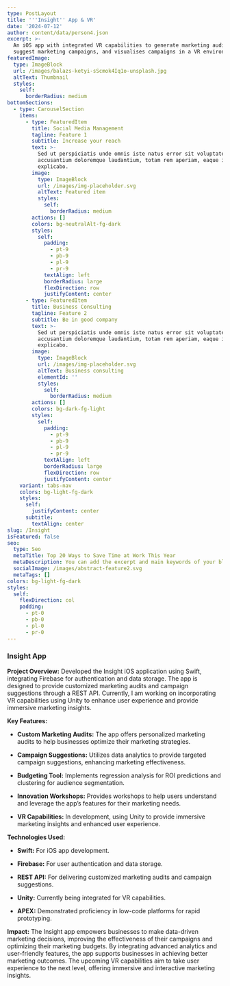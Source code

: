 ```yaml
---
type: PostLayout
title: '''Insight'' App & VR'
date: '2024-07-12'
author: content/data/person4.json
excerpt: >-
  An iOS app with integrated VR capabilities to generate marketing audits,
  suggest marketing campaigns, and visualises campaigns in a VR environment.
featuredImage:
  type: ImageBlock
  url: /images/balazs-ketyi-sScmok4Iq1o-unsplash.jpg
  altText: Thumbnail
  styles:
    self:
      borderRadius: medium
bottomSections:
  - type: CarouselSection
    items:
      - type: FeaturedItem
        title: Social Media Management
        tagline: Feature 1
        subtitle: Increase your reach
        text: >-
          Sed ut perspiciatis unde omnis iste natus error sit voluptatem
          accusantium doloremque laudantium, totam rem aperiam, eaque ipsa quae.
          explicabo.
        image:
          type: ImageBlock
          url: /images/img-placeholder.svg
          altText: Featured item
          styles:
            self:
              borderRadius: medium
        actions: []
        colors: bg-neutralAlt-fg-dark
        styles:
          self:
            padding:
              - pt-9
              - pb-9
              - pl-9
              - pr-9
            textAlign: left
            borderRadius: large
            flexDirection: row
            justifyContent: center
      - type: FeaturedItem
        title: Business Consulting
        tagline: Feature 2
        subtitle: Be in good company
        text: >-
          Sed ut perspiciatis unde omnis iste natus error sit voluptatem
          accusantium doloremque laudantium, totam rem aperiam, eaque ipsa quae.
          explicabo.
        image:
          type: ImageBlock
          url: /images/img-placeholder.svg
          altText: Business consulting
          elementId: ''
          styles:
            self:
              borderRadius: medium
        actions: []
        colors: bg-dark-fg-light
        styles:
          self:
            padding:
              - pt-9
              - pb-9
              - pl-9
              - pr-9
            textAlign: left
            borderRadius: large
            flexDirection: row
            justifyContent: center
    variant: tabs-nav
    colors: bg-light-fg-dark
    styles:
      self:
        justifyContent: center
      subtitle:
        textAlign: center
slug: /Insight
isFeatured: false
seo:
  type: Seo
  metaTitle: Top 20 Ways to Save Time at Work This Year
  metaDescription: You can add the excerpt and main keywords of your blog post here.
  socialImage: /images/abstract-feature2.svg
  metaTags: []
colors: bg-light-fg-dark
styles:
  self:
    flexDirection: col
    padding:
      - pt-0
      - pb-0
      - pl-0
      - pr-0
---
```

### Insight App

**Project Overview:** Developed the Insight iOS application using Swift, integrating Firebase for authentication and data storage. The app is designed to provide customized marketing audits and campaign suggestions through a REST API. Currently, I am working on incorporating VR capabilities using Unity to enhance user experience and provide immersive marketing insights.

**Key Features:**

*   **Custom Marketing Audits:** The app offers personalized marketing audits to help businesses optimize their marketing strategies.

*   **Campaign Suggestions:** Utilizes data analytics to provide targeted campaign suggestions, enhancing marketing effectiveness.

*   **Budgeting Tool:** Implements regression analysis for ROI predictions and clustering for audience segmentation.

*   **Innovation Workshops:** Provides workshops to help users understand and leverage the app’s features for their marketing needs.

*   **VR Capabilities:** In development, using Unity to provide immersive marketing insights and enhanced user experience.

**Technologies Used:**

*   **Swift:** For iOS app development.

*   **Firebase:** For user authentication and data storage.

*   **REST API:** For delivering customized marketing audits and campaign suggestions.

*   **Unity:** Currently being integrated for VR capabilities.

*   **APEX:** Demonstrated proficiency in low-code platforms for rapid prototyping.

**Impact:** The Insight app empowers businesses to make data-driven marketing decisions, improving the effectiveness of their campaigns and optimizing their marketing budgets. By integrating advanced analytics and user-friendly features, the app supports businesses in achieving better marketing outcomes. The upcoming VR capabilities aim to take user experience to the next level, offering immersive and interactive marketing insights.
